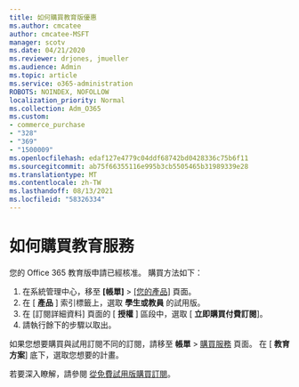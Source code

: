 ```yaml
---
title: 如何購買教育版優惠
ms.author: cmcatee
author: cmcatee-MSFT
manager: scotv
ms.date: 04/21/2020
ms.reviewer: drjones, jmueller
ms.audience: Admin
ms.topic: article
ms.service: o365-administration
ROBOTS: NOINDEX, NOFOLLOW
localization_priority: Normal
ms.collection: Adm_O365
ms.custom:
- commerce_purchase
- "328"
- "369"
- "1500009"
ms.openlocfilehash: edaf127e4779c04ddf68742bd0428336c75b6f11
ms.sourcegitcommit: ab75f66355116e995b3cb5505465b31989339e28
ms.translationtype: MT
ms.contentlocale: zh-TW
ms.lasthandoff: 08/13/2021
ms.locfileid: "58326334"
---
```

# <a name="how-to-purchase-an-education-offer"></a>如何購買教育服務

您的 Office 365 教育版申請已經核准。 購買方法如下：
  
1. 在系統管理中心，移至 **[帳單]** \> [[您的產品]](https://go.microsoft.com/fwlink/p/?linkid=842054) 頁面。
2. 在 [ **產品** ] 索引標籤上，選取 **學生或教員** 的試用版。
3. 在 [訂閱詳細資料] 頁面的 [ **授權** ] 區段中，選取 [ **立即購買付費訂閱**]。
4. 請執行餘下的步驟以取出。

如果您想要購買與試用訂閱不同的訂閱，請移至 **帳單** \> [購買服務](https://go.microsoft.com/fwlink/p/?linkid=868433) 頁面。 在 [ **教育方案**] 底下，選取您想要的計畫。

若要深入瞭解，請參閱 [從免費試用版購買訂閱](https://docs.microsoft.com/microsoft-365/commerce/try-or-buy-microsoft-365#buy-a-subscription-from-your-free-trial)。